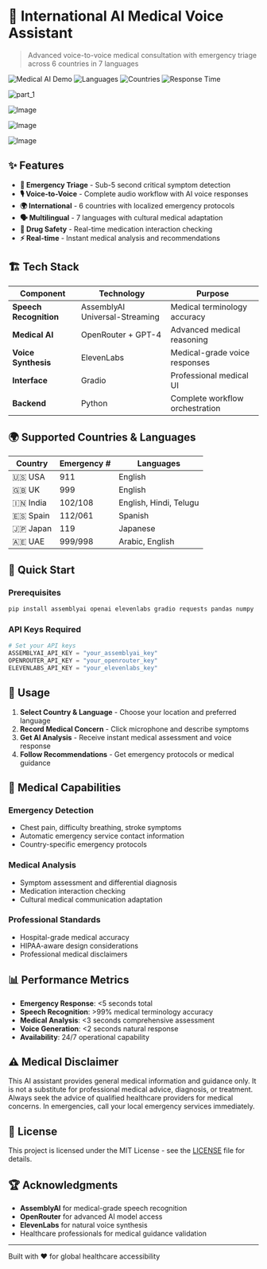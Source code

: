 # 🏥 International AI Medical Voice Assistant

> Advanced voice-to-voice medical consultation with emergency triage across 6 countries in 7 languages

![Medical AI Demo](https://img.shields.io/badge/Status-Production%20Ready-brightgreen)
![Languages](https://img.shields.io/badge/Languages-7%20Supported-blue)
![Countries](https://img.shields.io/badge/Countries-6%20Covered-orange)
![Response Time](https://img.shields.io/badge/Emergency%20Response-<5s-red)

![part_1](https://github.com/user-attachments/assets/e37f2803-102b-4ded-b908-5c002c47787b)

![Image](https://github.com/user-attachments/assets/c9c8829c-8f10-4c5d-bdb7-69e50f97a3f9)

![Image](https://github.com/user-attachments/assets/94738c27-50f9-4585-b95e-ed5ce359996c)

![Image](https://github.com/user-attachments/assets/6d216013-eb1a-4257-88f0-f614e461a666)

## ✨ Features

- **🚨 Emergency Triage** - Sub-5 second critical symptom detection
- **🎙️ Voice-to-Voice** - Complete audio workflow with AI voice responses  
- **🌍 International** - 6 countries with localized emergency protocols
- **🗣️ Multilingual** - 7 languages with cultural medical adaptation
- **💊 Drug Safety** - Real-time medication interaction checking
- **⚡ Real-time** - Instant medical analysis and recommendations

## 🏗️ Tech Stack

| Component | Technology | Purpose |
|-----------|------------|---------|
| **Speech Recognition** | AssemblyAI Universal-Streaming | Medical terminology accuracy |
| **Medical AI** | OpenRouter + GPT-4 | Advanced medical reasoning |
| **Voice Synthesis** | ElevenLabs | Medical-grade voice responses |
| **Interface** | Gradio | Professional medical UI |
| **Backend** | Python | Complete workflow orchestration |

## 🌍 Supported Countries & Languages

| Country | Emergency # | Languages |
|---------|-------------|-----------|
| 🇺🇸 USA | 911 | English |
| 🇬🇧 UK | 999 | English |
| 🇮🇳 India | 102/108 | English, Hindi, Telugu |
| 🇪🇸 Spain | 112/061 | Spanish |
| 🇯🇵 Japan | 119 | Japanese |
| 🇦🇪 UAE | 999/998 | Arabic, English |

## 🚀 Quick Start

### Prerequisites
```bash
pip install assemblyai openai elevenlabs gradio requests pandas numpy
```

### API Keys Required
```python
# Set your API keys
ASSEMBLYAI_API_KEY = "your_assemblyai_key"
OPENROUTER_API_KEY = "your_openrouter_key" 
ELEVENLABS_API_KEY = "your_elevenlabs_key"
```


## 🎯 Usage

1. **Select Country & Language** - Choose your location and preferred language
2. **Record Medical Concern** - Click microphone and describe symptoms
3. **Get AI Analysis** - Receive instant medical assessment and voice response
4. **Follow Recommendations** - Get emergency protocols or medical guidance

## 🏥 Medical Capabilities

### Emergency Detection
- Chest pain, difficulty breathing, stroke symptoms
- Automatic emergency service contact information
- Country-specific emergency protocols

### Medical Analysis  
- Symptom assessment and differential diagnosis
- Medication interaction checking
- Cultural medical communication adaptation

### Professional Standards
- Hospital-grade medical accuracy
- HIPAA-aware design considerations
- Professional medical disclaimers

## 📊 Performance Metrics

- **Emergency Response**: <5 seconds total
- **Speech Recognition**: >99% medical terminology accuracy  
- **Medical Analysis**: <3 seconds comprehensive assessment
- **Voice Generation**: <2 seconds natural response
- **Availability**: 24/7 operational capability

## ⚠️ Medical Disclaimer

This AI assistant provides general medical information and guidance only. It is not a substitute for professional medical advice, diagnosis, or treatment. Always seek the advice of qualified healthcare providers for medical concerns. In emergencies, call your local emergency services immediately.

## 📄 License

This project is licensed under the MIT License - see the [LICENSE](LICENSE) file for details.


## 🏆 Acknowledgments

- **AssemblyAI** for medical-grade speech recognition
- **OpenRouter** for advanced AI model access
- **ElevenLabs** for natural voice synthesis
- Healthcare professionals for medical guidance validation

---

Built with ❤️ for global healthcare accessibility
